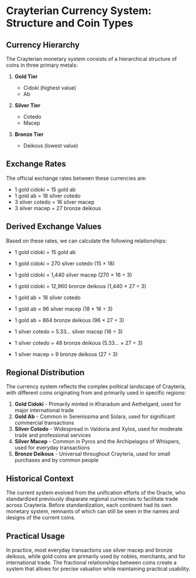 # Crayterian Currency System: Structure and Coin Types

## Currency Hierarchy

The Crayterian monetary system consists of a hierarchical structure of coins in three primary metals:

1. **Gold Tier**
   - Cidoki (highest value)
   - Ab

2. **Silver Tier**
   - Cotedo
   - Macep

3. **Bronze Tier**
   - Deikous (lowest value)

## Exchange Rates

The official exchange rates between these currencies are:

- 1 gold cidoki = 15 gold ab
- 1 gold ab = 18 silver cotedo
- 3 silver cotedo = 16 silver macep
- 3 silver macep = 27 bronze deikous

## Derived Exchange Values

Based on these rates, we can calculate the following relationships:

- 1 gold cidoki = 15 gold ab
- 1 gold cidoki = 270 silver cotedo (15 × 18)
- 1 gold cidoki = 1,440 silver macep (270 × 16 ÷ 3)
- 1 gold cidoki = 12,960 bronze deikous (1,440 × 27 ÷ 3)

- 1 gold ab = 18 silver cotedo
- 1 gold ab = 96 silver macep (18 × 16 ÷ 3)
- 1 gold ab = 864 bronze deikous (96 × 27 ÷ 3)

- 1 silver cotedo = 5.33... silver macep (16 ÷ 3)
- 1 silver cotedo = 48 bronze deikous (5.33... × 27 ÷ 3)

- 1 silver macep = 9 bronze deikous (27 ÷ 3)

## Regional Distribution

The currency system reflects the complex political landscape of Crayteria, with different coins originating from and primarily used in specific regions:

1. **Gold Cidoki** - Primarily minted in Kharadum and Aethelgard, used for major international trade
2. **Gold Ab** - Common in Serenissima and Solara, used for significant commercial transactions
3. **Silver Cotedo** - Widespread in Valdoria and Xylos, used for moderate trade and professional services
4. **Silver Macep** - Common in Pyros and the Archipelagos of Whispers, used for everyday transactions
5. **Bronze Deikous** - Universal throughout Crayteria, used for small purchases and by common people

## Historical Context

The current system evolved from the unification efforts of the Oracle, who standardized previously disparate regional currencies to facilitate trade across Crayteria. Before standardization, each continent had its own monetary system, remnants of which can still be seen in the names and designs of the current coins.

## Practical Usage

In practice, most everyday transactions use silver macep and bronze deikous, while gold coins are primarily used by nobles, merchants, and for international trade. The fractional relationships between coins create a system that allows for precise valuation while maintaining practical usability.
